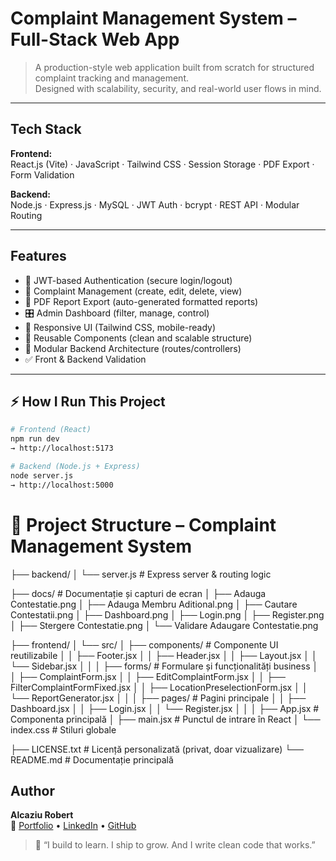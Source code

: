 
# Complaint Management System – Full-Stack Web App

> A production-style web application built from scratch for structured complaint tracking and management.  
> Designed with scalability, security, and real-world user flows in mind.

---

## Tech Stack

**Frontend:**  
React.js (Vite) · JavaScript · Tailwind CSS · Session Storage · PDF Export · Form Validation

**Backend:**  
Node.js · Express.js · MySQL · JWT Auth · bcrypt · REST API · Modular Routing

---

##  Features

- 🔐 JWT-based Authentication (secure login/logout)
- 📝 Complaint Management (create, edit, delete, view)
- 📁 PDF Report Export (auto-generated formatted reports)
- 🎛️ Admin Dashboard (filter, manage, control)
- 📱 Responsive UI (Tailwind CSS, mobile-ready)
- 🧩 Reusable Components (clean and scalable structure)
- 📂 Modular Backend Architecture (routes/controllers)
- ✅ Front & Backend Validation

---

## ⚡ How I Run This Project

```bash
# Frontend (React)
npm run dev
→ http://localhost:5173

# Backend (Node.js + Express)
node server.js
→ http://localhost:5000
```

# 📂 Project Structure – Complaint Management System

├── backend/
│   └── server.js                        # Express server & routing logic

├── docs/                                # Documentație și capturi de ecran
│   ├── Adauga Contestatie.png
│   ├── Adauga Membru Aditional.png
│   ├── Cautare Contestatii.png
│   ├── Dashboard.png
│   ├── Login.png
│   ├── Register.png
│   ├── Stergere Contestatie.png
│   └── Validare Adaugare Contestatie.png

├── frontend/
│   └── src/
│       ├── components/                  # Componente UI reutilizabile
│       │   ├── Footer.jsx
│       │   ├── Header.jsx
│       │   ├── Layout.jsx
│       │   └── Sidebar.jsx
│       │
│       ├── forms/                       # Formulare și funcționalități business
│       │   ├── ComplaintForm.jsx
│       │   ├── EditComplaintForm.jsx
│       │   ├── FilterComplaintFormFixed.jsx
│       │   ├── LocationPreselectionForm.jsx
│       │   └── ReportGenerator.jsx
│       │
│       ├── pages/                       # Pagini principale
│       │   ├── Dashboard.jsx
│       │   ├── Login.jsx
│       │   └── Register.jsx
│       │
│       ├── App.jsx                      # Componenta principală
│       ├── main.jsx                     # Punctul de intrare în React
│       └── index.css                    # Stiluri globale

├── LICENSE.txt                          # Licență personalizată (privat, doar vizualizare)
└── README.md                            # Documentație principală


##  Author

**Alcaziu Robert**  
🔗 [Portfolio](https://alcaziurobert.ro) • [LinkedIn](https://linkedin.com/in/alcaziurobert) • [GitHub](https://github.com/robertalc1)


> 💬 “I build to learn. I ship to grow. And I write clean code that works.”
